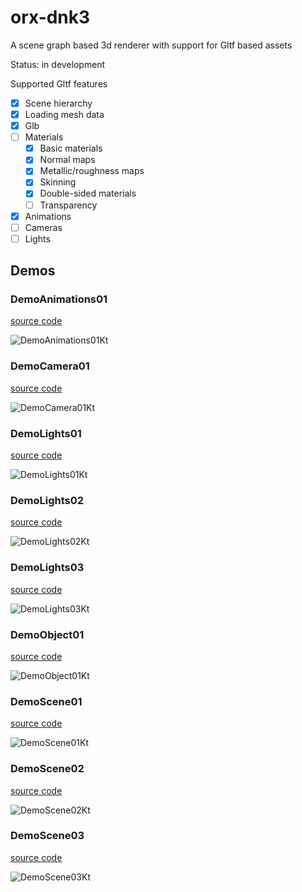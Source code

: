 # orx-dnk3

A scene graph based 3d renderer with support for Gltf based assets

Status: in development

Supported Gltf features
- [x] Scene hierarchy
- [x] Loading mesh data
- [x] Glb
- [ ] Materials
  - [x] Basic materials
  - [x] Normal maps
  - [x] Metallic/roughness maps
  - [x] Skinning
  - [x] Double-sided materials
  - [ ] Transparency
- [x] Animations 
- [ ] Cameras
- [ ] Lights
<!-- __demos__ -->
## Demos
### DemoAnimations01
[source code](src/demo/kotlin/DemoAnimations01.kt)

![DemoAnimations01Kt](https://raw.githubusercontent.com/openrndr/orx/media/orx-dnk3/images/DemoAnimations01Kt.png)

### DemoCamera01
[source code](src/demo/kotlin/DemoCamera01.kt)

![DemoCamera01Kt](https://raw.githubusercontent.com/openrndr/orx/media/orx-dnk3/images/DemoCamera01Kt.png)

### DemoLights01
[source code](src/demo/kotlin/DemoLights01.kt)

![DemoLights01Kt](https://raw.githubusercontent.com/openrndr/orx/media/orx-dnk3/images/DemoLights01Kt.png)

### DemoLights02
[source code](src/demo/kotlin/DemoLights02.kt)

![DemoLights02Kt](https://raw.githubusercontent.com/openrndr/orx/media/orx-dnk3/images/DemoLights02Kt.png)

### DemoLights03
[source code](src/demo/kotlin/DemoLights03.kt)

![DemoLights03Kt](https://raw.githubusercontent.com/openrndr/orx/media/orx-dnk3/images/DemoLights03Kt.png)

### DemoObject01
[source code](src/demo/kotlin/DemoObject01.kt)

![DemoObject01Kt](https://raw.githubusercontent.com/openrndr/orx/media/orx-dnk3/images/DemoObject01Kt.png)

### DemoScene01
[source code](src/demo/kotlin/DemoScene01.kt)

![DemoScene01Kt](https://raw.githubusercontent.com/openrndr/orx/media/orx-dnk3/images/DemoScene01Kt.png)

### DemoScene02
[source code](src/demo/kotlin/DemoScene02.kt)

![DemoScene02Kt](https://raw.githubusercontent.com/openrndr/orx/media/orx-dnk3/images/DemoScene02Kt.png)

### DemoScene03
[source code](src/demo/kotlin/DemoScene03.kt)

![DemoScene03Kt](https://raw.githubusercontent.com/openrndr/orx/media/orx-dnk3/images/DemoScene03Kt.png)
